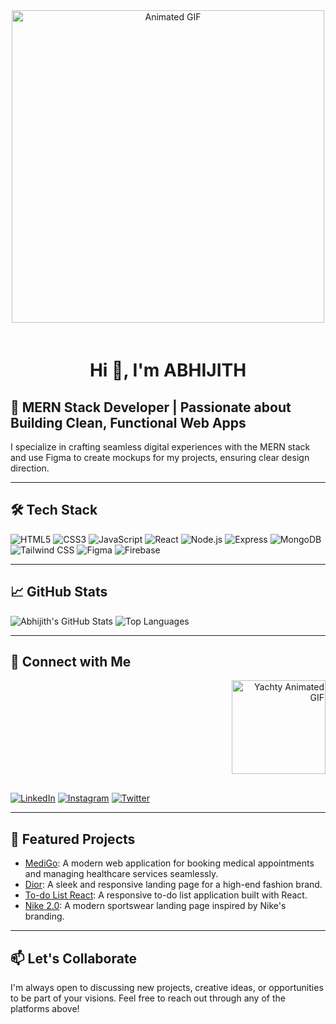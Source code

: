 <div align="center">
  <img src="https://i.makeagif.com/media/6-20-2015/gh0fNb.gif" alt="Animated GIF" style="width: 500px; height: auto; margin-bottom: 20px;" />
</div>

<div align="center">
  <h1>Hi 👋, I'm ABHIJITH</h1>
</div>


## 🚀 MERN Stack Developer | Passionate about Building Clean, Functional Web Apps

I specialize in crafting seamless digital experiences with the MERN stack and use Figma to create mockups for my projects, ensuring clear design direction.

---

## 🛠️ Tech Stack

![HTML5](https://img.shields.io/badge/-HTML5-E34F26?logo=html5&logoColor=white)
![CSS3](https://img.shields.io/badge/-CSS3-1572B6?logo=css3&logoColor=white)
![JavaScript](https://img.shields.io/badge/-JavaScript-F7DF1E?logo=javascript&logoColor=black)
![React](https://img.shields.io/badge/-React-61DAFB?logo=react&logoColor=black)
![Node.js](https://img.shields.io/badge/-Node.js-339933?logo=node.js&logoColor=white)
![Express](https://img.shields.io/badge/-Express-000000?logo=express&logoColor=white)
![MongoDB](https://img.shields.io/badge/-MongoDB-47A248?logo=mongodb&logoColor=white)
![Tailwind CSS](https://img.shields.io/badge/-Tailwind%20CSS-38B2AC?logo=tailwind-css&logoColor=white)
![Figma](https://img.shields.io/badge/-Figma-F24E1E?logo=figma&logoColor=white)
![Firebase](https://img.shields.io/badge/-Firebase-FFCA28?logo=firebase&logoColor=black)

---

## 📈 GitHub Stats

![Abhijith's GitHub Stats](https://github-readme-stats.vercel.app/api?username=TYSON77777&show_icons=true&theme=radical)
![Top Languages](https://github-readme-stats.vercel.app/api/top-langs/?username=TYSON77777&layout=compact&theme=radical)

---

## 🔗 Connect with Me
<div style="text-align: right; margin-bottom: 30px;">
  <img src="https://i.giphy.com/800iiDTaNNFOwytONV.webp" alt="Yachty Animated GIF" style="width: 150px; height: auto;" />
</div>


[![LinkedIn](https://img.shields.io/badge/-LinkedIn-0077B5?logo=linkedin&logoColor=white)](https://www.linkedin.com/in/abhijith777/)
[![Instagram](https://img.shields.io/badge/-Instagram-E4405F?logo=instagram&logoColor=white)](https://www.instagram.com/stan.__.7/)
[![Twitter](https://img.shields.io/badge/-Twitter-1DA1F2?logo=twitter&logoColor=white)](https://twitter.com/@ambuz333)

---

## 📌 Featured Projects

- [MediGo](https://github.com/TYSON77777/MediGo): A modern web application for booking medical appointments and managing healthcare services seamlessly.
- [Dior](https://github.com/TYSON77777/Dior): A sleek and responsive landing page for a high-end fashion brand.
- [To-do List React](https://github.com/TYSON77777/To-do-list-react): A responsive to-do list application built with React.
- [Nike 2.0](https://github.com/TYSON77777/Nike-2.0): A modern sportswear landing page inspired by Nike's branding.

---

## 📫 Let's Collaborate

I'm always open to discussing new projects, creative ideas, or opportunities to be part of your visions. Feel free to reach out through any of the platforms above!
